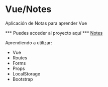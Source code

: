 # Vue/Notes
 Aplicación de Notas para aprender Vue
 
 *** Puedes acceder al proyecto aquí *** 
[Notes](https://vue-notes-noctturne.netlify.app/)
  
 
 
 Aprendiendo a utilizar:

- Vue
- Routes
- Forms
- Props
- LocalStorage
- Bootstrap
